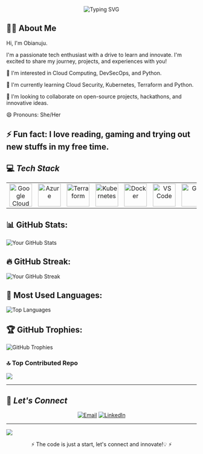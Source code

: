 <!-- Header Section -->
<p align="center">
  <img src="https://readme-typing-svg.demolab.com?font=Fira+Code&size=30&duration=4000&pause=500&center=true&vCenter=true&multiline=true&width=600&height=80&lines=Hello!+I'm+Obianuju Owoh;Cloud Security+%26+DevOps+Engineer" alt="Typing SVG" />
</p>


<!-- About Me Section -->
## 👩‍💻 **About Me**
Hi, I'm Obianuju.

I'm a passionate tech enthusiast with a drive to learn and innovate. I'm excited to share my journey, projects, and experiences with you!

👀 I'm interested in Cloud Computing, DevSecOps, and Python.

🌱 I'm currently learning Cloud Security, Kubernetes, Terraform and Python.

💞️ I'm looking to collaborate on open-source projects, hackathons, and innovative ideas.

😄 Pronouns: She/Her

⚡ Fun fact: I love reading, gaming and trying out new stuffs in my free time.
---


## 💻 *Tech Stack*
<table align="center">
 <tr>
   <td align="center"><img src="https://cdn.jsdelivr.net/gh/devicons/devicon/icons/googlecloud/googlecloud-original.svg" width="60" alt="Google Cloud"/></td>
   <td align="center"><img src="https://cdn.jsdelivr.net/gh/devicons/devicon/icons/azure/azure-original.svg" width="60" alt="Azure"/></td>
   <td align="center"><img src="https://cdn.jsdelivr.net/gh/devicons/devicon/icons/terraform/terraform-original.svg" width="60" alt="Terraform"/></td>
   <td align="center"><img src="https://cdn.jsdelivr.net/gh/devicons/devicon/icons/kubernetes/kubernetes-plain.svg" width="60" alt="Kubernetes"/></td>
   <td align="center"><img src="https://cdn.jsdelivr.net/gh/devicons/devicon/icons/docker/docker-original.svg" width="60" alt="Docker"/></td>
   <td align="center"><img src="https://cdn.jsdelivr.net/gh/devicons/devicon/icons/vscode/vscode-original.svg" width="60" alt="VS Code"/></td>
   <td align="center"><img src="https://cdn.jsdelivr.net/gh/devicons/devicon/icons/git/git-original.svg" width="60" alt="Git"/></td>
   <td align="center"><img src="https://cdn.jsdelivr.net/gh/devicons/devicon/icons/linux/linux-original.svg" width="60" alt="Linux"/></td>
   <td align="center"><img src="https://img.shields.io/badge/Datadog-632CA6?style=flat&logo=datadog&logoColor=white" alt="Datadog" /></td>
   <td align="center"><img src="https://img.shields.io/badge/Cockpit-005CA9?style=flat&logoColor=white" alt="Cockpit"/></td>
 </tr>
</table>


## 📊 GitHub Stats:

![Your GitHub Stats](https://github-readme-stats.vercel.app/api?username=Obianuju-linda&show_icons=true&theme=dark&count_private=true)

## 🔥 GitHub Streak:
![Your GitHub Streak](https://github-readme-streak-stats.herokuapp.com/?user=Obianuju-linda&theme=dark&hide_border=false)

## 💬 Most Used Languages:
![Top Languages](https://github-readme-stats.vercel.app/api/top-langs/?username=Obianuju-linda&layout=compact&theme=dark)

## 🏆 GitHub Trophies:
![GitHub Trophies](https://github-profile-trophy.vercel.app/?username=Obianuju-linda&theme=darkhub&margin-w=15&margin-h=15)

### 🔝 Top Contributed Repo
![](https://github-contributor-stats.vercel.app/api?username=Obianuju-linda&limit=5&theme=dark&combine_all_yearly_contributions=true)

---
<!-- Contact Section -->
## 📲 *Let's Connect*
<p align="center">
 <a href="mailto:obianujuowoh15@gmail.com?subject=Hello Obianuju!"><img src="https://img.shields.io/badge/Email-D14836?logo=gmail&logoColor=white&style=for-the-badge" alt="Email"/></a>
 <a href="https://www.https://www.linkedin.com/in/obianuju-owoh-a30a49177/"><img src="https://img.shields.io/badge/LinkedIn-0077B5?logo=linkedin&logoColor=white&style=for-the-badge" alt="LinkedIn"/></a>
</p>

---

![](https://komarev.com/ghpvc/?username=obianuju-linda&color=purple)

<p align="center">⚡ The code is just a start, let's connect and innovate!💡 ⚡</p>
<!--
Obianuju-linda/Obianuju-linda is a ✨ special ✨ repository because its `README.md` (this file) appears on your GitHub profile.
You can click the Preview link to take a look at your changes.
--->
